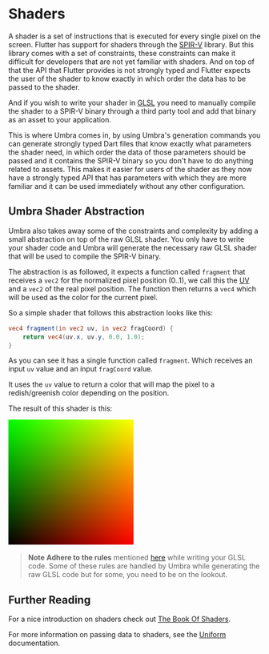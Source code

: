 # Shaders

A shader is a set of instructions that is executed for every single pixel on the screen. Flutter has support for shaders 
through the [SPIR-V](https://github.com/flutter/engine/tree/main/lib/spirv) library. But this library comes with a set of constraints, 
these constraints can make it difficult for developers that are not yet familiar with shaders. And on top of that the API that Flutter 
provides is not strongly typed and Flutter expects the user of the shader to know exactly in which order the data has to be passed to the 
shader.

And if you wish to write your shader in [GLSL](https://www.khronos.org/opengl/wiki/OpenGL_Shading_Language) you need to manually compile 
the shader to a SPIR-V binary through a third party tool and add that binary as an asset to your application.

This is where Umbra comes in, by using Umbra's generation commands you can generate strongly typed Dart files that know exactly what 
parameters the shader need, in which order the data of those parameters should be passed and it contains the SPIR-V binary so you don't have 
to do anything related to assets. This makes it easier for users of the shader as they now have a strongly typed API that has parameters with 
which they are more familiar and it can be used immediately without any other configuration.


## Umbra Shader Abstraction

Umbra also takes away some of the constraints and complexity by adding a small abstraction on top of the raw GLSL shader. You only have to write 
your shader code and Umbra will generate the necessary raw GLSL shader that will be used to compile the SPIR-V binary. 

The abstraction is as followed, it expects a function called `fragment` that receives a `vec2` for the normalized pixel position (0..1), we call 
this the [UV](https://en.wikipedia.org/wiki/UV_mapping) and a `vec2` of the real pixel position. The function then returns a `vec4` which will be 
used as the color for the current pixel.

So a simple shader that follows this abstraction looks like this:

```glsl
vec4 fragment(in vec2 uv, in vec2 fragCoord) {
    return vec4(uv.x, uv.y, 0.0, 1.0);
}
```

As you can see it has a single function called `fragment`. Which receives an input `uv` value and an input `fragCoord` value.

It uses the `uv` value to return a color that will map the pixel to a redish/greenish color depending on the position.

The result of this shader is this:

![simple_uv_map](https://raw.githubusercontent.com/wolfenrain/umbra/main/assets/simple_uv_map.png)

> **Note**
> **Adhere to the rules** mentioned [here](https://github.com/flutter/engine/blob/master/lib/spirv/README.md) while writing your GLSL code. Some of these rules are handled by Umbra while generating the raw GLSL code but for some, you need to be on the lookout.

## Further Reading

For a nice introduction on shaders check out [The Book Of Shaders](https://thebookofshaders.com/).

For more information on passing data to shaders, see the [Uniform](https://github.com/wolfenrain/umbra/tree/main/docs/shader-specifications/2-uniforms.md) documentation.
